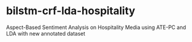 # bilstm-crf-lda-hospitality
Aspect-Based Sentiment Analysis on Hospitality Media using ATE-PC and LDA with new annotated dataset
